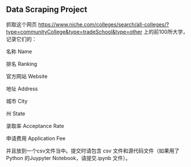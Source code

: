## Data Scraping Project

抓取这个网页 https://www.niche.com/colleges/search/all-colleges/?type=communityCollege&type=tradeSchool&type=other 上的前100所大学，记录它们的：

名称 Name

排名 Ranking

官方网站 Website

地址 Address

城市 City

州 State

录取率 Acceptance Rate

申请费用 Application Fee

并且放到一个csv文件当中。提交时请包含 csv 文件和源代码文件（如果用了 Python 的Juypyter Notebook，请提交.ipynb 文件）。